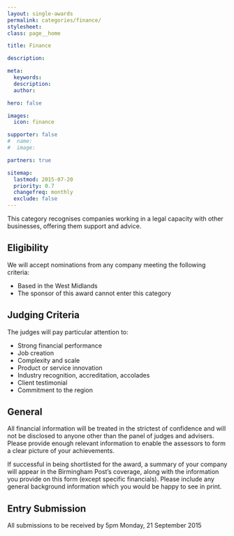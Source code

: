 ```yaml
---
layout: single-awards
permalink: categories/finance/
stylesheet:
class: page__home

title: Finance

description:

meta:
  keywords:
  description:
  author:

hero: false

images:
  icon: finance

supporter: false
#  name:
#  image:

partners: true

sitemap:
  lastmod: 2015-07-20
  priority: 0.7
  changefreq: monthly
  exclude: false
---
```

This category recognises companies working in a legal capacity with other businesses, offering them support and advice.

## Eligibility

We will accept nominations from any company meeting the following criteria:

- Based in the West Midlands
- The sponsor of this award cannot enter this category

## Judging Criteria

The judges will pay particular attention to:

- Strong financial performance
- Job creation
- Complexity and scale
- Product or service innovation
- Industry recognition, accreditation, accolades
- Client testimonial
- Commitment to the region

## General

All financial information will be treated in the strictest of confidence and will not be disclosed to anyone other than the panel of judges and advisers. Please provide enough relevant information to enable the assessors to form a clear picture of your achievements.

If successful in being shortlisted for the award, a summary of your company will appear in the Birmingham Post&rsquo;s coverage, along with the information you provide on this form (except specific financials). Please include any general background information which you would be happy to see in print.

## Entry Submission

All submissions to be received by 5pm Monday, 21 September 2015
